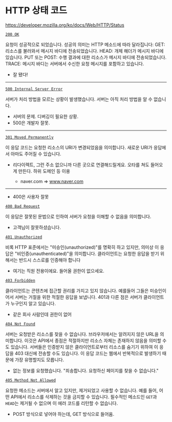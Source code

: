 # HTTP 상태 코드

https://developer.mozilla.org/ko/docs/Web/HTTP/Status



[`200 OK`](https://developer.mozilla.org/ko/docs/Web/HTTP/Status/200)

요청이 성공적으로 되었습니다. 성공의 의미는 HTTP 메소드에 따라 달라집니다:
GET: 리소스를 불러와서 메시지 바디에 전송되었습니다.
HEAD: 개체 해더가 메시지 바디에 있습니다.
PUT 또는 POST: 수행 결과에 대한 리소스가 메시지 바디에 전송되었습니다.
TRACE: 메시지 바디는 서버에서 수신한 요청 메시지를 포함하고 있습니다.

- 잘 됐다!

---



[`500 Internal Server Error`](https://developer.mozilla.org/ko/docs/Web/HTTP/Status/500)

서버가 처리 방법을 모르는 상황이 발생했습니다. 서버는 아직 처리 방법을 알 수 없습니다.

- 서버의 문제. 디버깅이 필요한 상황. 
- 500은 개발자 잘못.



---



[`301 Moved Permanently`](https://developer.mozilla.org/ko/docs/Web/HTTP/Status/301)

이 응답 코드는 요청한 리소스의 URI가 변경되었음을 의미합니다. 새로운 URI가 응답에서 아마도 주어질 수 있습니다.

- 리다이렉트, 그런 주소 없으니까 다른 곳으로 연결해드릴게요. 오타를 쳐도 들어오게 만든다. 하위 도메인 등 이용

  - naver.com => www.naver.com 

  

---

- 400은 사용자 잘못

[`400 Bad Request`](https://developer.mozilla.org/ko/docs/Web/HTTP/Status/400)

이 응답은 잘못된 문법으로 인하여 서버가 요청을 이해할 수 없음을 의미합니다.

- 고객님이 잘못하셨습니다.



[`401 Unauthorized`](https://developer.mozilla.org/ko/docs/Web/HTTP/Status/401)

비록 HTTP 표준에서는 "미승인(unauthorized)"를 명확히 하고 있지만, 의미상 이 응답은 "비인증(unauthenticated)"을 의미합니다. 클라이언트는 요청한 응답을 받기 위해서는 반드시 스스로를 인증해야 합니다

- 여기는 직원 전용이에요. 들어올 권한이 없으세요.



[`403 Forbidden`](https://developer.mozilla.org/ko/docs/Web/HTTP/Status/403)

클라이언트는 콘텐츠에 접근할 권리를 가지고 있지 않습니다. 예를들어 그들은 미승인이어서 서버는 거절을 위한 적절한 응답을 보냅니다. 401과 다른 점은 서버가 클라이언트가 누구인지 알고 있습니다.

- 같은 회사 사람인데 권한이 없어



[`404 Not Found`](https://developer.mozilla.org/ko/docs/Web/HTTP/Status/404)

서버는 요청받은 리소스를 찾을 수 없습니다. 브라우저에서는 알려지지 않은 URL을 의미합니다. 이것은 API에서 종점은 적절하지만 리소스 자체는 존재하지 않음을 의미할 수도 있습니다. 서버들은 인증받지 않은 클라이언트로부터 리소스를 숨기기 위하여 이 응답을 403 대신에 전송할 수도 있습니다. 이 응답 코드는 웹에서 반복적으로 발생하기 때문에 가장 유명할지도 모릅니다.

- 없는 정보를 요청했습니다. "죄송합니다. 요청하신 페이지를 찾을 수 없습니다."



[`405 Method Not Allowed`](https://developer.mozilla.org/ko/docs/Web/HTTP/Status/405)

요청한 메소드는 서버에서 알고 있지만, 제거되었고 사용할 수 없습니다. 예를 들어, 어떤 API에서 리소스를 삭제하는 것을 금지할 수 있습니다. 필수적인 메소드인 `GET`과 `HEAD`는 제거될 수 없으며 이 에러 코드를 리턴할 수 없습니다.

- POST 방식으로 넣어야 하는데, GET 방식으로 들어옴. 
